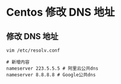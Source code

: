 # Centos 修改 DNS 地址

## 修改 DNS 地址

```shell
vim /etc/resolv.conf

# 新增内容
nameserver 223.5.5.5 # 阿里云公共dns
nameserver 8.8.8.8 # Google公共dns
```

